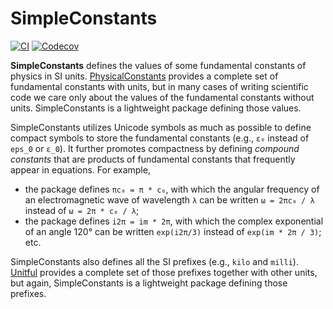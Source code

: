 # SimpleConstants

[![CI](https://github.com/wsshin/SimpleConstants.jl/workflows/CI/badge.svg)](https://github.com/wsshin/SimpleConstants.jl/actions)
[![Codecov](http://codecov.io/github/wsshin/SimpleConstants.jl/coverage.svg?branch=main)](http://codecov.io/github/wsshin/SimpleConstants.jl?branch=main)


**SimpleConstants** defines the values of some fundamental constants of physics in SI units.  [PhysicalConstants](https://github.com/JuliaPhysics/PhysicalConstants.jl) provides a complete set of fundamental constants with units, but in many cases of writing scientific code we care only about the values of the fundamental constants without units.  SimpleConstants is a lightweight package defining those values.  

SimpleConstants utilizes Unicode symbols as much as possible to define compact symbols to store the fundamental constants (e.g., `ε₀` instead of `eps_0` or `ε_0`).  It further promotes compactness by defining _compound constants_ that are products of fundamental constants that frequently appear in equations.  For example,
- the package defines `πc₀ = π * c₀`, with which the angular frequency of an electromagnetic wave of wavelength `λ` can be written `ω = 2πc₀ / λ` instead of `ω = 2π * c₀ / λ`;
- the package defines `i2π = im * 2π`, with which the complex exponential of an angle 120° can be written `exp(i2π/3)` instead of `exp(im * 2π / 3)`;
etc.

SimpleConstants also defines all the SI prefixes (e.g., `kilo` and `milli`).  [Unitful](https://github.com/PainterQubits/Unitful.jl) provides a complete set of those prefixes together with other units, but again, SimpleConstants is a lightweight package defining those prefixes.
